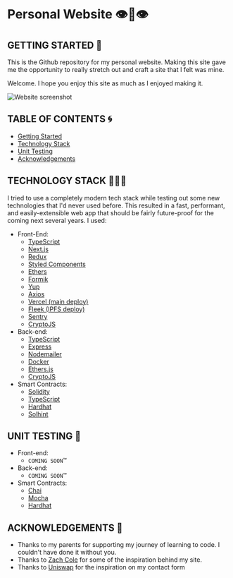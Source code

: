 # Personal Website 👁👄👁

## GETTING STARTED 💭

This is the Github repository for my personal website. Making this site gave me the opportunity to really stretch out and craft a site that I felt was mine.

Welcome. I hope you enjoy this site as much as I enjoyed making it.

![Website screenshot](./assets/personal-portfolio-macbook.png)

## TABLE OF CONTENTS 🌀

- [Getting Started](#getting-started)
- [Technology Stack](#technology-stack)
- [Unit Testing](#unit-testing)
- [Acknowledgements](#acknowledgements)

## TECHNOLOGY STACK 👨🏻‍💻

I tried to use a completely modern tech stack while testing out some new technologies that I'd never used before. This resulted in a fast, performant, and easily-extensible web app that should be fairly future-proof for the coming next several years. I used:

- Front-End:
  - [TypeScript](https://www.typescriptlang.org/)
  - [Next.js](https://nextjs.org/)
  - [Redux](https://redux.js.org/)
  - [Styled Components](https://styled-components.com/)
  - [Ethers](https://docs.ethers.io/v5/)
  - [Formik](https://formik.org/)
  - [Yup](https://github.com/jquense/yup)
  - [Axios](https://axios-http.com/docs/intro)
  - [Vercel (main deploy)](https://vercel.com/)
  - [Fleek (IPFS deploy)](https://fleek.co/)
  - [Sentry](https://sentry.io/welcome/)
  - [CryptoJS](https://github.com/brix/crypto-js)
- Back-end:
  - [TypeScript](https://www.typescriptlang.org/)
  - [Express](https://expressjs.com/)
  - [Nodemailer](https://github.com/nodemailer/nodemailer)
  - [Docker](https://www.docker.com/)
  - [Ethers.js](https://docs.ethers.io/v5/)
  - [CryptoJS](https://github.com/brix/crypto-js)
- Smart Contracts:
  - [Solidity](https://soliditylang.org/)
  - [TypeScript](https://www.typescriptlang.org/)
  - [Hardhat](https://hardhat.org/)
  - [Solhint](https://protofire.github.io/solhint/)

## UNIT TESTING 🧪

- Front-end:
  - `COMING SOON`™
- Back-end:
  - `COMING SOON`™
- Smart Contracts:
  - [Chai](https://www.chaijs.com/)
  - [Mocha](https://mochajs.org/)
  - [Hardhat](https://hardhat.org/)

## ACKNOWLEDGEMENTS 🎉

- Thanks to my parents for supporting my journey of learning to code. I couldn't have done it without you.
- Thanks to [Zach Cole](http://zcole.me/index.html) for some of the inspiration behind my site.
- Thanks to [Uniswap](https://uniswap.org/) for the inspiration on my contact form
